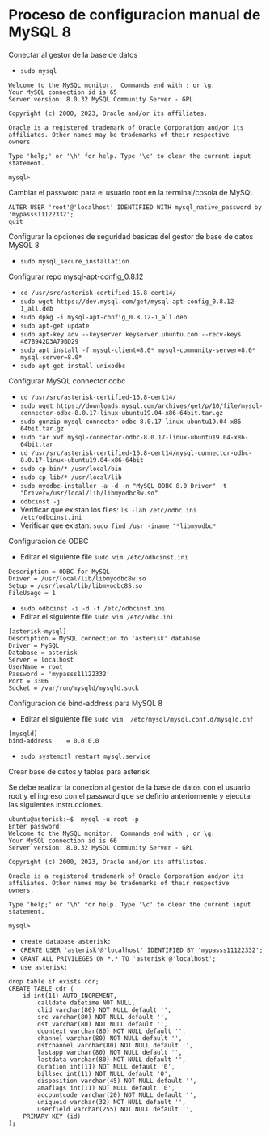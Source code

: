 # Proceso de configuracion manual de MySQL 8

Conectar al gestor de la base de datos

* `sudo mysql`

```
Welcome to the MySQL monitor.  Commands end with ; or \g.
Your MySQL connection id is 65
Server version: 8.0.32 MySQL Community Server - GPL

Copyright (c) 2000, 2023, Oracle and/or its affiliates.

Oracle is a registered trademark of Oracle Corporation and/or its
affiliates. Other names may be trademarks of their respective
owners.

Type 'help;' or '\h' for help. Type '\c' to clear the current input statement.

mysql> 

```
Cambiar el password para el usuario root en la terminal/cosola de MySQL

```
ALTER USER 'root'@'localhost' IDENTIFIED WITH mysql_native_password by 'mypasss11122332';
quit

```

Configurar la opciones de seguridad basicas del gestor de base de datos MySQL 8

* `sudo mysql_secure_installation`

Configurar repo mysql-apt-config_0.8.12
* `cd /usr/src/asterisk-certified-16.8-cert14/`
* `sudo wget https://dev.mysql.com/get/mysql-apt-config_0.8.12-1_all.deb`
* `sudo dpkg -i mysql-apt-config_0.8.12-1_all.deb`
* `sudo apt-get update`
* `sudo apt-key adv --keyserver keyserver.ubuntu.com --recv-keys 467B942D3A79BD29`
* `sudo apt install -f mysql-client=8.0* mysql-community-server=8.0* mysql-server=8.0*`
* `sudo apt-get install unixodbc`

Configurar MySQL connector odbc
* `cd /usr/src/asterisk-certified-16.8-cert14/`
* `sudo wget https://downloads.mysql.com/archives/get/p/10/file/mysql-connector-odbc-8.0.17-linux-ubuntu19.04-x86-64bit.tar.gz`
* `sudo gunzip mysql-connector-odbc-8.0.17-linux-ubuntu19.04-x86-64bit.tar.gz`
* `sudo tar xvf mysql-connector-odbc-8.0.17-linux-ubuntu19.04-x86-64bit.tar`
* `cd /usr/src/asterisk-certified-16.8-cert14/mysql-connector-odbc-8.0.17-linux-ubuntu19.04-x86-64bit`
* `sudo cp bin/* /usr/local/bin`
* `sudo cp lib/* /usr/local/lib`
* `sudo myodbc-installer -a -d -n "MySQL ODBC 8.0 Driver" -t "Driver=/usr/local/lib/libmyodbc8w.so"`
* `odbcinst -j`
* Verificar que existan los files: `ls -lah /etc/odbc.ini  /etc/odbcinst.ini`
* Verificar que existan: `sudo find /usr -iname "*libmyodbc*`

Configuracion de ODBC
* Editar el siguiente file `sudo vim /etc/odbcinst.ini`
```[MySQL ODBC 8.0 Driver]
Description = ODBC for MySQL
Driver = /usr/local/lib/libmyodbc8w.so
Setup = /usr/local/lib/libmyodbc8S.so
FileUsage = 1
```
* `sudo odbcinst -i -d -f /etc/odbcinst.ini`
* Editar el siguiente file `sudo vim /etc/odbc.ini`
```
[asterisk-mysql]
Description = MySQL connection to 'asterisk' database
Driver = MySQL
Database = asterisk
Server = localhost
UserName = root
Password = 'mypasss11122332'
Port = 3306
Socket = /var/run/mysqld/mysqld.sock
```

Configuracion de bind-address para MySQL 8
* Editar el siguiente file `sudo vim  /etc/mysql/mysql.conf.d/mysqld.cnf`
```
[mysqld]
bind-address    = 0.0.0.0
```
* `sudo systemctl restart mysql.service`

Crear base de datos y tablas para asterisk

Se debe realizar la conexion al gestor de la base de datos con el usuario root y el ingreso con el password que se definio anteriormente y ejecutar las siguientes instrucciones.

```
ubuntu@asterisk:~$  mysql -u root -p
Enter password: 
Welcome to the MySQL monitor.  Commands end with ; or \g.
Your MySQL connection id is 66
Server version: 8.0.32 MySQL Community Server - GPL

Copyright (c) 2000, 2023, Oracle and/or its affiliates.

Oracle is a registered trademark of Oracle Corporation and/or its
affiliates. Other names may be trademarks of their respective
owners.

Type 'help;' or '\h' for help. Type '\c' to clear the current input statement.

mysql> 

```
* `create database asterisk;`
* `CREATE USER 'asterisk'@'localhost' IDENTIFIED BY 'mypasss11122332';`
* `GRANT ALL PRIVILEGES ON *.* TO 'asterisk'@'localhost';`
* `use asterisk;`
```
drop table if exists cdr;
CREATE TABLE cdr ( 
    id int(11) AUTO_INCREMENT,
        calldate datetime NOT NULL, 
        clid varchar(80) NOT NULL default '', 
        src varchar(80) NOT NULL default '', 
        dst varchar(80) NOT NULL default '', 
        dcontext varchar(80) NOT NULL default '', 
        channel varchar(80) NOT NULL default '', 
        dstchannel varchar(80) NOT NULL default '', 
        lastapp varchar(80) NOT NULL default '', 
        lastdata varchar(80) NOT NULL default '', 
        duration int(11) NOT NULL default '0', 
        billsec int(11) NOT NULL default '0', 
        disposition varchar(45) NOT NULL default '', 
        amaflags int(11) NOT NULL default '0', 
        accountcode varchar(20) NOT NULL default '', 
        uniqueid varchar(32) NOT NULL default '', 
        userfield varchar(255) NOT NULL default '',
    PRIMARY KEY (id)
);
```













